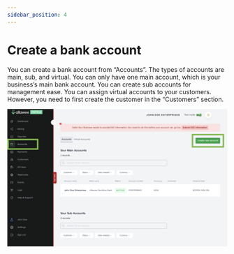```yaml
---
sidebar_position: 4
---
```


# Create a bank account

You can create a bank account from “Accounts”. The types of accounts are main, sub, and virtual. You can only have one main account, which is your business’s main bank account. You can create sub accounts for management ease. You can assign virtual accounts to your customers. However, you need to first create the customer in the “Customers” section.

![Bank Account Dashboard](../../static/img/bank-account.png)
